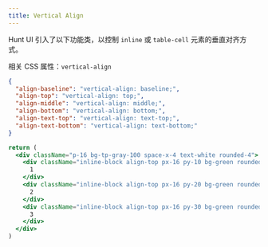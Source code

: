 ```yaml
---
title: Vertical Align
---
```


Hunt UI 引入了以下功能类，以控制 `inline` 或 `table-cell` 元素的垂直对齐方式。

相关 CSS 属性：`vertical-align`

```json classes
{
  "align-baseline": "vertical-align: baseline;",
  "align-top": "vertical-align: top;",
  "align-middle": "vertical-align: middle;",
  "align-bottom": "vertical-align: bottom;",
  "align-text-top": "vertical-align: text-top;",
  "align-text-bottom": "vertical-align: text-bottom;"
}
```

```jsx acss
return (
  <div className="p-16 bg-tp-gray-100 space-x-4 text-white rounded-4">
    <div className="inline-block align-top px-16 py-10 bg-green rounded-4">
      1
    </div>
    <div className="inline-block align-top px-16 py-20 bg-green rounded-4">
      2
    </div>
    <div className="inline-block align-top px-16 py-30 bg-green rounded-4">
      3
    </div>
  </div>
)
```

